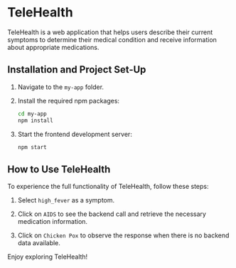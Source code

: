 # TeleHealth

TeleHealth is a web application that helps users describe their current symptoms to determine their medical condition and receive information about appropriate medications.

## Installation and Project Set-Up

1. Navigate to the `my-app` folder.
2. Install the required npm packages:

   ``` bash 
   cd my-app
   npm install
   ```

3. Start the frontend development server:

   ``` bash 
   npm start
   ```

## How to Use TeleHealth

To experience the full functionality of TeleHealth, follow these steps:

1. Select `high_fever` as a symptom.

2. Click on `AIDS` to see the backend call and retrieve the necessary medication information.

3. Click on `Chicken Pox` to observe the response when there is no backend data available.

Enjoy exploring TeleHealth!
